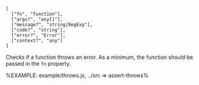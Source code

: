 
```### async throws => Error
[
  ["fn", "function"],
  ["args?", "any[]"],
  ["message?", "string|RegExp"],
  ["code?", "string"],
  ["error?", "Error"],
  ["context?", "any"]
]
```

Checks if a function throws an error. As a minimum, the function should be passed in the `fn` property.

%EXAMPLE: example/throws.js, ../src => assert-throws%
